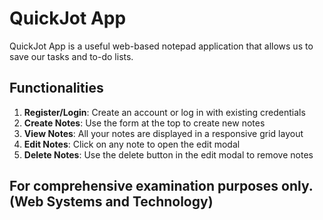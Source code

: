 # QuickJot App
QuickJot App is a useful web-based notepad application that allows us to save our tasks and to-do lists.

## Functionalities
1. **Register/Login**: Create an account or log in with existing credentials
2. **Create Notes**: Use the form at the top to create new notes
3. **View Notes**: All your notes are displayed in a responsive grid layout
4. **Edit Notes**: Click on any note to open the edit modal
5. **Delete Notes**: Use the delete button in the edit modal to remove notes

## For comprehensive examination purposes only. (Web Systems and Technology)

